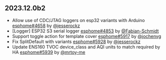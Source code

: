 ## 2023.12.0b2

- Allow use of CDC/JTAG loggers on esp32 variants with Arduino [esphome#4658](https://github.com/esphome/esphome/pull/4658) by [@jesserockz](https://github.com/jesserockz)
- [Logger] ESP32 S3 serial logger [esphome#4853](https://github.com/esphome/esphome/pull/4853) by [@Fabian-Schmidt](https://github.com/Fabian-Schmidt)
- Support toggle action for template cover [esphome#5917](https://github.com/esphome/esphome/pull/5917) by [@jochenvg](https://github.com/jochenvg)
- Fix SplitDefault with variants [esphome#5928](https://github.com/esphome/esphome/pull/5928) by [@jesserockz](https://github.com/jesserockz)
- Update ENS160 TVOC device_class and AQI units to match required by HA [esphome#5939](https://github.com/esphome/esphome/pull/5939) by [@mrtoy-me](https://github.com/mrtoy-me)

